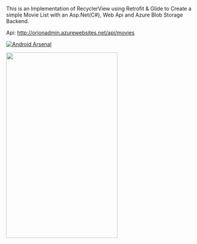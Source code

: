 This is an Implementation of RecyclerView using Retrofit & Glide to Create a simple Movie List with an Asp.Net(C#), Web Api and Azure Blob Storage Backend.

Api: http://orionadmin.azurewebsites.net/api/movies

<a href="http://android-arsenal.com/details/3/4934"><img src="https://img.shields.io/badge/Android%20Arsenal-RecyclerView%20with%20Retrofit-brightgreen.svg?style=flat" border="0" alt="Android Arsenal"></a>

<img src="https://cloud.githubusercontent.com/assets/10815235/21466008/aaaa6100-c9b0-11e6-9298-6470e9b1df75.gif" height=500 width=300/>
